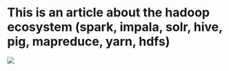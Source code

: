 # This is an article about the hadoop ecosystem (spark, impala, solr, hive, pig, mapreduce, yarn, hdfs)

![](https://phoenixnap.com/kb/wp-content/uploads/2021/04/hadoop-ecosystem-projects-architecture.png)